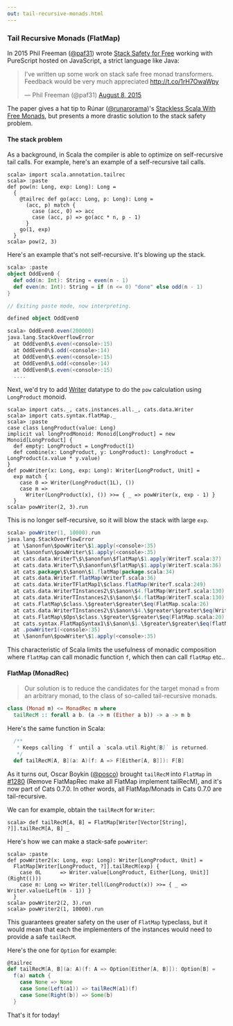 ```yaml
---
out: tail-recursive-monads.html
---
```


  [@runarorama]: https://twitter.com/runarorama
  [@paf31]: https://twitter.com/paf31
  [ssfmvid]: http://skillsmatter.com/podcast/scala/stackless-scala-free-monads
  [ssfmpaper]: http://days2012.scala-lang.org/sites/days2012/files/bjarnason_trampolines.pdf
  [ssff]: http://functorial.com/stack-safety-for-free/index.pdf
  [Writer]: Writer.html
  [@posco]: https://twitter.com/posco
  [1280]: https://github.com/typelevel/cats/pull/1280

### Tail Recursive Monads (FlatMap)

In 2015 Phil Freeman ([@paf31][@paf31]) wrote [Stack Safety for Free][ssff] working with PureScript hosted on JavaScript, a strict language like Java:

<blockquote class="twitter-tweet" data-lang="en"><p lang="en" dir="ltr">I&#39;ve written up some work on stack safe free monad transformers. Feedback would be very much appreciated <a href="http://t.co/1rH7OwaWpy">http://t.co/1rH7OwaWpy</a></p>&mdash; Phil Freeman (@paf31) <a href="https://twitter.com/paf31/status/630148424478781441">August 8, 2015</a></blockquote>
<script async src="//platform.twitter.com/widgets.js" charset="utf-8"></script>

The paper gives a hat tip to Rúnar ([@runarorama][@runarorama])'s [Stackless Scala With Free Monads][ssfmpaper],
but presents a more drastic solution to the stack safety problem.

#### The stack problem

As a background, in Scala the compiler is able to optimize on self-recursive tail calls.
For example, here's an example of a self-recursive tail calls.

```console
scala> import scala.annotation.tailrec
scala> :paste
def pow(n: Long, exp: Long): Long =
  {
    @tailrec def go(acc: Long, p: Long): Long =
      (acc, p) match {
        case (acc, 0) => acc
        case (acc, p) => go(acc * n, p - 1)
      }
    go(1, exp)
  }
scala> pow(2, 3)
```

Here's an example that's not self-recursive. It's blowing up the stack.

```scala
scala> :paste
object OddEven0 {
  def odd(n: Int): String = even(n - 1)
  def even(n: Int): String = if (n <= 0) "done" else odd(n - 1)
}

// Exiting paste mode, now interpreting.

defined object OddEven0

scala> OddEven0.even(200000)
java.lang.StackOverflowError
  at OddEven0\$.even(<console>:15)
  at OddEven0\$.odd(<console>:14)
  at OddEven0\$.even(<console>:15)
  at OddEven0\$.odd(<console>:14)
  at OddEven0\$.even(<console>:15)
  ....
```

Next, we'd try to add [Writer][Writer] datatype to do the `pow` calculation using `LongProduct` monoid.

```console
scala> import cats._, cats.instances.all._, cats.data.Writer
scala> import cats.syntax.flatMap._
scala> :paste
case class LongProduct(value: Long)
implicit val longProdMonoid: Monoid[LongProduct] = new Monoid[LongProduct] {
  def empty: LongProduct = LongProduct(1)
  def combine(x: LongProduct, y: LongProduct): LongProduct = LongProduct(x.value * y.value)
}
def powWriter(x: Long, exp: Long): Writer[LongProduct, Unit] =
  exp match {
    case 0 => Writer(LongProduct(1L), ())
    case m =>
      Writer(LongProduct(x), ()) >>= { _ => powWriter(x, exp - 1) }
  }
scala> powWriter(2, 3).run
```

This is no longer self-recursive, so it will blow the stack with large `exp`.

```scala
scala> powWriter(1, 10000).run
java.lang.StackOverflowError
  at \$anonfun\$powWriter\$1.apply(<console>:35)
  at \$anonfun\$powWriter\$1.apply(<console>:35)
  at cats.data.WriterT\$\$anonfun\$flatMap\$1.apply(WriterT.scala:37)
  at cats.data.WriterT\$\$anonfun\$flatMap\$1.apply(WriterT.scala:36)
  at cats.package\$\$anon\$1.flatMap(package.scala:34)
  at cats.data.WriterT.flatMap(WriterT.scala:36)
  at cats.data.WriterTFlatMap1\$class.flatMap(WriterT.scala:249)
  at cats.data.WriterTInstances2\$\$anon\$4.flatMap(WriterT.scala:130)
  at cats.data.WriterTInstances2\$\$anon\$4.flatMap(WriterT.scala:130)
  at cats.FlatMap\$class.\$greater\$greater\$eq(FlatMap.scala:26)
  at cats.data.WriterTInstances2\$\$anon\$4.\$greater\$greater\$eq(WriterT.scala:130)
  at cats.FlatMap\$Ops\$class.\$greater\$greater\$eq(FlatMap.scala:20)
  at cats.syntax.FlatMapSyntax1\$\$anon\$1.\$greater\$greater\$eq(flatMap.scala:6)
  at .powWriter1(<console>:35)
  at \$anonfun\$powWriter\$1.apply(<console>:35)
```

This characteristic of Scala limits the usefulness of monadic composition where `flatMap` can call
monadic function `f`, which then can call `flatMap` etc..

#### FlatMap (MonadRec)

> Our solution is to reduce the candidates for the target monad `m` from an arbitrary
> monad, to the class of so-called tail-recursive monads.

```haskell
class (Monad m) <= MonadRec m where
  tailRecM :: forall a b. (a -> m (Either a b)) -> a -> m b
```

Here's the same function in Scala:

```scala
  /**
   * Keeps calling `f` until a `scala.util.Right[B]` is returned.
   */
  def tailRecM[A, B](a: A)(f: A => F[Either[A, B]]): F[B]
```

As it turns out, Oscar Boykin ([@posco][@posco]) brought `tailRecM` into `FlatMap` in [#1280][1280]
(Remove FlatMapRec make all FlatMap implement tailRecM), and it's now part of Cats 0.7.0.
In other words, all FlatMap/Monads in Cats 0.7.0 are tail-recursive.

We can for example, obtain the `tailRecM` for `Writer`:

```console
scala> def tailRecM[A, B] = FlatMap[Writer[Vector[String], ?]].tailRecM[A, B] _
```

Here's how we can make a stack-safe `powWriter`:

```console
scala> :paste
def powWriter2(x: Long, exp: Long): Writer[LongProduct, Unit] =
  FlatMap[Writer[LongProduct, ?]].tailRecM(exp) {
    case 0L      => Writer.value[LongProduct, Either[Long, Unit]](Right(()))
    case m: Long => Writer.tell(LongProduct(x)) >>= { _ => Writer.value(Left(m - 1)) }
  }
scala> powWriter2(2, 3).run
scala> powWriter2(1, 10000).run
```

This guarantees greater safety on the user of `FlatMap` typeclass, but it would mean that
each the implementers of the instances would need to provide a safe `tailRecM`.

Here's the one for `Option` for example:

```scala
@tailrec
def tailRecM[A, B](a: A)(f: A => Option[Either[A, B]]): Option[B] =
  f(a) match {
    case None => None
    case Some(Left(a1)) => tailRecM(a1)(f)
    case Some(Right(b)) => Some(b)
  }
```

That's it for today!
